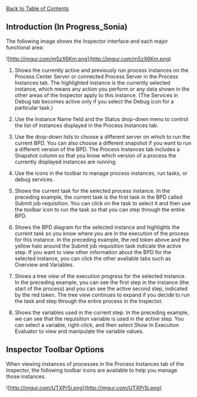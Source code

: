 [Back to Table of Contents](Table_Of_Contents.md)

## Introduction (In Progress\_Sonia) ##

The following image shows the Inspector interface and each major functional area:

![http://imgur.com/m5zX6Km.png](http://imgur.com/m5zX6Km.png)

1. Shows the currently active and previously run process instances on the Process Center Server or connected Process Server in the Process Instances tab. The highlighted instance is the currently selected instance, which means any action you perform or any data shown in the other areas of the Inspector apply to this instance. (The Services in Debug tab becomes active only if you select the Debug icon for a particular task.)

2. Use the Instance Name field and the Status drop-down menu to control the list of instances displayed in the Process Instances tab.

3. Use the drop-down lists to choose a different server on which to run the current BPD. You can also choose a different snapshot if you want to run a different version of the BPD. The Process Instances tab includes a Snapshot column so that you know which version of a process the currently displayed instances are running.

4. Use the icons in the toolbar to manage process instances, run tasks, or debug services.

5. Shows the current task for the selected process instance. In the preceding example, the current task is the first task in the BPD called Submit job requisition. You can click on the task to select it and then use the toolbar icon to run the task so that you can step through the entire BPD.

6. Shows the BPD diagram for the selected instance and highlights the current task so you know where you are in the execution of the process for this instance. In the preceding example, the red token above and the yellow halo around the Submit job requisition task indicate the active step. If you want to view other information about the BPD for the selected instance, you can click the other available tabs such as Overview and Variables.

7. Shows a tree view of the execution progress for the selected instance. In the preceding example, you can see the first step in the instance (the start of the process) and you can see the active second step, indicated by the red token. The tree view continues to expand if you decide to run the task and step through the entire process in the Inspector.

8. Shows the variables used in the current step. In the preceding example, we can see that the requisition variable is used in the active step. You can select a variable, right-click, and then select Show In Execution Evaluator to view and manipulate the variable values.

## Inspector Toolbar Options ##

When viewing instances of processes in the Process Instances tab of the Inspector, the following toolbar icons are available to help you manage those instances.

![http://imgur.com/UTXPr5i.png](http://imgur.com/UTXPr5i.png)
